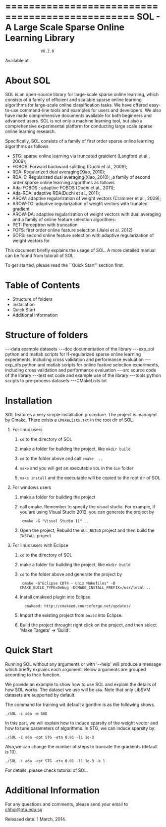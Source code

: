 ================================================
SOL - A Large Scale Sparse Online Learning Library
================================================ 

                    V0.2.0                    

Available at 

About SOL
===========================================================================
SOL is an open-source library for large-scale sparse online learning, which
consists of a family of efficient and scalable sparse online learning
algorithms for large-scale online  classification tasks. We have offered
easy-to-use command-line tools and examples for users and developers. We also
have made comprehensive documents available for both beginners and advanced
users. SOL is not only a machine learning tool, but also a comprehensive
experimental platform for conducting large scale sparse online learning
research.

Specifically, SOL consists of a family of first order sparse online learning algorithms as follows
- STG: sparse online learning via truncated graidient (Langford et al., 2009);
- FOBOS: Forward backward splitting (Duchi et al., 2009);
- RDA: Regularized dual averaging(Xiao, 2010);
- RDA_E: Regularized dual averaging(Xiao, 2010);
,a family of second order sparse online learning algorithms as follows
- Ada-FOBOS : adaptive FOBOS (Duchi et al., 2011);
- Ada-RDA: adaptive RDA(Duchi et al., 2011);
- AROW:  adaptive regularization of weight vectors (Crammer et al., 2009);
- AROW-TG: adaptive regularization of weight vectors  with trunated gradient
- AROW-DA: adaptive regularization of weight vectors  with dual averaging
and a family of online feature selection algorithms:
- PET: Perceptron with truncation
- FOFS: first order online feature selection (Jialei et al. 2012) 
- SOFS: second online feature selection with adaptive regularization of weight vectors  for

This document briefly explains the usage of SOL. A more detailed manual can be
found from tutorail of SOL.

To get started, please read the ``Quick Start'' section first.

Table of Contents
=================
- Structure of folders
- Installation
- Quick Start
- Additional Information

Structure of folders
======================
---data 
    example datasets
---doc
    documentation of the library
---exp_sol
    python and matlab scripts for l1-regularized sparse online learning experiments, including cross validation and performance evaluation
---exp_ofs
    python and matlab scripts for online feature selection experiments, including cross validation and performance evaluation
---src
    source code of the library
---test
    est code and example use of the library
---tools
    python scripts to pre-process datasets
---CMakeLists.txt

Installation
======================
SOL features a very simple installation procedure. The project is managed by Cmake. There exists a `CMakeLists.txt` in the root dir of SOL. 

1. For linux users
    
    1. `cd` to the directory of SOL

    2. make a folder for building the project, like  `mkdir build`

    3. `cd` to the folder above and call `cmake  ..`

    4. `make` and you will get an executable `SOL` in the `bin` folder

    5. `make install` and the executable will be copied to the root dir of SOL

2. For windows users
    
    1. make a folder for building the project
    
    2. call cmake. Remember to specify the visual studio. For example, if you are using Visual Studio 2012, you can
       generate the project by

            cmake -G "Visual Studio 11" ..

    3. Open the project, Rebuild the `ALL_BUILD` project and then build the `INSTALL` project

3. For linux users with Eclipse

    1. `cd` to the directory of SOL
    
    2.  make a folder for building the project, like  `mkdir build`

    3. `cd` to the folder above and generate the project by

            cmake -G"Eclipse CDT4 - Unix Makefiles" -D CMAKE_BUILD_TYPE=Debug -DCMAKE_INSTALL_PREFIX=/usr/local ..

    4. Install cmakeed plugin into Eclipse.
    	
    	     cmakeed: http://cmakeed.sourceforge.net/updates/

    5. Import the existing project from `build` into Eclipse.
    
    6. Build the project throught right click on the project, and then select 'Make Targets' -> 'Build'.

Quick Start
===========
Running SOL without any arguments or with '--help' will produce a message which briefly explains each argument. Below
arguments are grouped according to their function.

We provide an example to show how to use SOL and explain the details of how SOL works.
The dataset we use will be `a6a`. Note that only LibSVM datasets are supported by default.

The command for training wit default algorithm is as the following shows.
    
    ./SOL -i a6a -m SGD

In this part, we will explain how to induce sparsity of the weight vector and how to tune parameters of algorithms.
In STG, we can induce sparsity by:
    
    ./SOL -i a6a -opt STG -eta 0.01 -l1 1e-3
    
Also,we can change the number of steps to truncate the gradients (default is 10).

    ./SOL -i a6a -opt STG -eta 0.01 -l1 1e-3 -k 1

For  details, please check tutorial of SOL.

Additional Information
======================

For any questions and comments, please send your email to
chhoi@ntu.edu.sg

Released date: 1 March, 2014.
